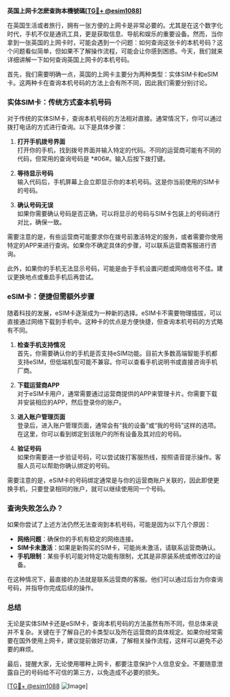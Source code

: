 **英国上网卡怎麽查詢本機號碼[[TG💪+ @esim1088](https://t.me/s/esim1088)]**

在英国生活或者旅行，拥有一张方便的上网卡是非常必要的。尤其是在这个数字化时代，手机不仅是通讯工具，更是获取信息、导航和娱乐的重要设备。然而，当你拿到一张英国的上网卡时，可能会遇到一个问题：如何查询这张卡的本机号码？这个问题看似简单，但如果不了解操作流程，可能会让你感到困惑。今天，我们就来详细讲解一下如何查询英国上网卡的本机号码。

首先，我们需要明确一点，英国的上网卡主要分为两种类型：实体SIM卡和eSIM卡。这两种卡在查询本机号码的方法上会有所不同，因此我们需要分别讨论。

### 实体SIM卡：传统方式查本机号码

对于传统的实体SIM卡，查询本机号码的方法相对直接。通常情况下，你可以通过拨打电话的方式进行查询。以下是具体步骤：

1. **打开手机拨号界面**  
   打开你的手机，找到拨号界面并输入特定的代码。不同的运营商可能有不同的代码，但常用的查询号码是 *#06#。输入后按下拨打键。

2. **等待显示号码**  
   输入代码后，手机屏幕上会立即显示你的本机号码。这是你当前使用的SIM卡的号码。

3. **确认号码无误**  
   如果你需要确认号码是否正确，可以将显示的号码与SIM卡包装上的号码进行对比，确保一致。

需要注意的是，有些运营商可能要求你在拨号前激活特定的服务，或者需要你使用特定的APP来进行查询。如果你不确定具体的步骤，可以联系运营商客服进行咨询。

此外，如果你的手机无法显示号码，可能是由于手机设置问题或网络信号不佳。建议更换地点或重启手机后再尝试。

### eSIM卡：便捷但需额外步骤

随着科技的发展，eSIM卡逐渐成为一种新的选择。eSIM卡不需要物理插拔，可以直接通过网络下载到手机中。这种卡的优点是方便快捷，但查询本机号码的方式略有不同。

1. **检查手机支持情况**  
   首先，你需要确认你的手机是否支持eSIM功能。目前大多数高端智能手机都支持eSIM，但低端机型可能不兼容。你可以查看手机说明书或直接咨询手机厂商。

2. **下载运营商APP**  
   对于eSIM卡用户，通常需要通过运营商提供的APP来管理卡片。你需要下载并安装相应的APP，然后登录你的账户。

3. **进入账户管理页面**  
   登录后，进入账户管理页面，通常会有“我的设备”或“我的号码”这样的选项。在这里，你可以看到绑定到该账户的所有设备及其对应的号码。

4. **验证号码**  
   如果你需要进一步验证号码，可以尝试拨打客服热线，按照语音提示操作。客服人员可以帮助你确认绑定的号码。

需要注意的是，eSIM卡的号码绑定通常是与你的运营商账户关联的，因此即使更换手机，只要登录相同的账户，就可以继续使用同一个号码。

### 查询失败怎么办？

如果你尝试了上述方法仍然无法查询到本机号码，可能是因为以下几个原因：

- **网络问题**：确保你的手机有稳定的网络连接。
- **SIM卡未激活**：如果是新购买的SIM卡，可能尚未激活，请联系运营商确认。
- **手机限制**：某些手机可能对特定功能有限制，尤其是非原装系统或修改过的设备。

在这种情况下，最直接的办法就是联系运营商的客服。他们可以通过后台为你查询号码，并指导你完成后续的操作。

### 总结

无论是实体SIM卡还是eSIM卡，查询本机号码的方法虽然有所不同，但总体来说并不复杂。关键在于了解自己的卡类型以及所在运营商的具体规定。如果你经常需要在国外使用上网卡，建议提前做好功课，了解相关操作流程，这样可以避免不必要的麻烦。

最后，提醒大家，无论使用哪种上网卡，都要注意保护个人信息安全。不要随意泄露自己的号码给不可信的第三方，以免造成不必要的损失。

[[TG💪+ @esim1088](https://t.me/s/esim1088) ![Image](https://i.postimg.cc/4NQfJmqS/Snipaste-2025-05-13-00-14-12.png)]
